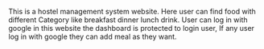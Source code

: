 This is a hostel management system website.
Here user can find food with different Category like breakfast dinner lunch drink.
User can log in with google in this website the dashboard is protected to  login user, If any user log in with google they can add meal as they want.